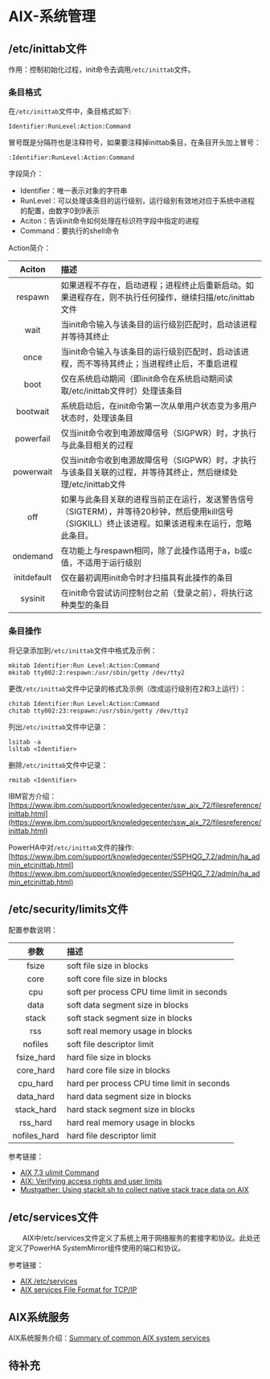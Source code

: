 # AIX-系统管理
## /etc/inittab文件
作用：控制初始化过程，init命令去调用`/etc/inittab`文件。
### 条目格式
在`/etc/inittab`文件中，条目格式如下:
```
Identifier:RunLevel:Action:Command
```
冒号既是分隔符也是注释符号，如果要注释掉inittab条目，在条目开头加上冒号：
```
:Identifier:RunLevel:Action:Command
```
字段简介：
- Identifier：唯一表示对象的字符串
- RunLevel：可以处理该条目的运行级别，运行级别有效地对应于系统中进程的配置，由数字0到9表示
- Aciton：告诉init命令如何处理在标识符字段中指定的进程
- Command：要执行的shell命令

Action简介：

Aciton|描述
:---:|:---
respawn|如果进程不存在，启动进程；进程终止后重新启动。如果进程存在，则不执行任何操作，继续扫描/etc/inittab文件
wait|当init命令输入与该条目的运行级别匹配时，启动该进程并等待其终止
once|当init命令输入与该条目的运行级别匹配时，启动该进程，而不等待其终止；当进程终止后，不重启进程
boot|仅在系统启动期间（即init命令在系统启动期间读取/etc/inittab文件时）处理该条目
bootwait|系统启动后，在init命令第一次从单用户状态变为多用户状态时，处理该条目
powerfail|仅当init命令收到电源故障信号（SIGPWR）时，才执行与此条目相关的过程
powerwait|仅当init命令收到电源故障信号（SIGPWR）时，才执行与该条目关联的过程，并等待其终止，然后继续处理/etc/inittab文件
off|如果与此条目关联的进程当前正在运行，发送警告信号（SIGTERM），并等待20秒钟，然后使用kill信号（SIGKILL）终止该进程。如果该进程未在运行，忽略此条目。
ondemand|在功能上与respawn相同，除了此操作适用于a，b或c值，不适用于运行级别
initdefault|仅在最初调用init命令时才扫描具有此操作的条目
sysinit|在init命令尝试访问控制台之前（登录之前），将执行这种类型的条目

### 条目操作
将记录添加到`/etc/inittab`文件中格式及示例：
```
mkitab Identifier:Run Level:Action:Command
mkitab tty002:2:respawn:/usr/sbin/getty /dev/tty2
```
更改`/etc/inittab`文件中记录的格式及示例（改成运行级别在2和3上运行）：
```
chitab Identifier:Run Level:Action:Command
chitab tty002:23:respawn:/usr/sbin/getty /dev/tty2
```
列出`/etc/inittab`文件中记录：
```
lsitab -a
lsltab <Identifier>
```
删除`/etc/inittab`文件中记录：
```
rmitab <Identifier>
```

IBM官方介绍：[https://www.ibm.com/support/knowledgecenter/ssw_aix_72/filesreference/inittab.html](https://www.ibm.com/support/knowledgecenter/ssw_aix_72/filesreference/inittab.html)

PowerHA中对`/etc/inittab`文件的操作: [https://www.ibm.com/support/knowledgecenter/SSPHQG_7.2/admin/ha_admin_etcinittab.html](https://www.ibm.com/support/knowledgecenter/SSPHQG_7.2/admin/ha_admin_etcinittab.html)

## /etc/security/limits文件
配置参数说明：

参数|描述
:---:|:---
fsize|soft file size in blocks
core|soft core file size in blocks
cpu|soft per process CPU time limit in seconds
data|soft data segment size in blocks
stack|soft stack segment size in blocks
rss|soft real memory usage in blocks
nofiles|soft file descriptor limit
fsize_hard|hard file size in blocks
core_hard|hard core file size in blocks
cpu_hard|hard per process CPU time limit in seconds
data_hard|hard data segment size in blocks
stack_hard|hard stack segment size in blocks
rss_hard|hard real memory usage in blocks
nofiles_hard|hard file descriptor limit

参考链接：
- [AIX 7.3 ulimit Command](https://www.ibm.com/docs/en/aix/7.3?topic=u-ulimit-command)
- [AIX: Verifying access rights and user limits](https://www.ibm.com/docs/en/spectrum-protect/8.1.9?topic=instance-aix-verifying-access-rights-user-limits)
- [Mustgather: Using stackit.sh to collect native stack trace data on AIX](https://www.ibm.com/support/pages/node/344409?mhsrc=ibmsearch_a&mhq=aix%20stack)

## /etc/services文件
&#8195;&#8195;AIX中/etc/services文件定义了系统上用于网络服务的套接字和协议。此处还定义了PowerHA SystemMirror组件使用的端口和协议。

参考链接：
- [AIX /etc/services](https://www.ibm.com/docs/en/powerha-aix/7.2?topic=SSPHQG_7.2/admin/ha_admin_etcservices.html)
- [AIX services File Format for TCP/IP](https://www.ibm.com/docs/en/aix/7.1?topic=formats-services-file-format-tcpip)

## AIX系统服务
AIX系统服务介绍：[Summary of common AIX system services](https://www.ibm.com/docs/en/aix/7.2?topic=security-summary-common-aix-system-services)

## 待补充
